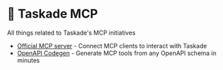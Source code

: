 # :rainbow: Taskade MCP

All things related to Taskade's MCP initiatives

- [Official MCP server](https://github.com/taskade/mcp/tree/main/packages/server) - Connect MCP clients to interact with Taskade
- [OpenAPI Codegen](https://github.com/taskade/mcp/tree/main/packages/openapi-codegen) - Generate MCP tools from any OpenAPI schema in minutes